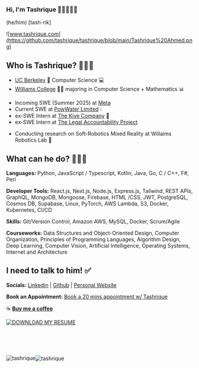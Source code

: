 ### Hi, I'm Tashrique 👋🏻👨🏻‍💻
(he/him) [tash-rik]

![www.tashrique.com](https://github.com/tashrique/tashrique/blob/main/Tashrique%20Ahmed.png)


## Who is Tashrique? 🤷🏻‍♂️ 

* [UC Berkeley](https://www.berkeley.edu/) 🐻 Computer Science 💻
* [Williams College](https://www.williams.edu) 💜🐮 majoring in Computer Science + Mathematics 📊

- Incoming SWE (Summer 2025) at [Meta](www.meta.com) 
- Current SWE at [PowWater Limited](powwater.com) 💧
- ex-SWE Intern at [The Kive Company](https://www.artkiveapp.com) 🎨
- ex-SWE Intern at [The Legal Accountability Project](https://www.legalaccountabilityproject.org/)

* Conducting research on Soft-Robotics Mixed Reality at Willaims Robotics Lab 🤖



## What can he do? 👨🏻‍💼

**Languages:** Python, JavaScript / Typescript, Kotlin, Java, Go, C / C++, F#, Perl

**Developer Tools:** React.js, Next.js, Node.js, Express.js, Tailwind, REST APIs, GraphQL, MongoDB, Mongoose, Firebase, HTML /CSS, JWT, PostgreSQL, Cosmos DB, Supabase, Linux, PyTorch, AWS Lambda, S3, Docker, Kubernetes, CI/CD

**Skills:** Git/Version Control, Amazon AWS, MySQL, Docker, Scrum/Agile 

**Courseworks:**  Data Structures and Object-Oriented Design, Computer Organization, Principles of Programming Languages, Algorithm Design, Deep Learning, Computer Vision, Artificial Intelligence, Operating Systems, Internet and Architecture


## I need to talk to him! ✅

**Socials:** [Linkedin](https://linkedin.com/in/tashrique-ahmed) | [Github](https://github.com/tashrique) | [Personal Website](https://www.tashrique.com)

**Book an Appointment:** [Book a 20 mins appointment w/ Tashrique](https://calendly.com/tashrique-ahmed/meet)

☕ [**Buy me a coffee**](https://buymeacoffee.com/tashrique)

[![DOWNLOAD MY RESUME](https://img.shields.io/badge/DOWNLOAD%20MY%20RESUME-08d665?style=for-the-badge&logo=&logoColor=black)](https://www.tashrique.com/download-cv/) 




<br/>

<br/>
<br/>


<p>
<img align="left" height="180em" src="https://github-readme-stats.vercel.app/api/top-langs/?username=tashrique&layout=compact&theme=dark" alt=tashrique />
<img align="center" height="180em" src="https://github-readme-streak-stats.herokuapp.com/?user=tashrique&theme=dark" alt="tashrique" /></p>


